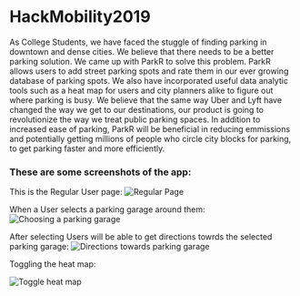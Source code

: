# **HackMobility2019**


As College Students, we have faced the stuggle of finding parking in downtown and dense cities. We believe that there needs to be a better parking solution. We came up with ParkR to solve this problem. ParkR allows users to add street parking spots and rate them in our ever growing database of parking spots. We also have incorporated useful data analytic tools such as a heat map for users and city planners alike to figure out where parking is busy. We believe that the same way Uber and Lyft have changed the way we get to our destinations, our product is going to revolutionize the way we treat public parking spaces. In addition to increased ease of parking, ParkR will be beneficial in reducing emmissions and potentially getting millions of people who circle city blocks for parking, to get parking faster and more efficiently.

### **These are some screenshots of the app:**

This is the Regular User page: 
![Regular Page](https://challengepost-s3-challengepost.netdna-ssl.com/photos/production/software_photos/000/823/264/datas/gallery.jpg)

When a User selects a parking garage around them:
![Choosing a parking garage](https://challengepost-s3-challengepost.netdna-ssl.com/photos/production/software_photos/000/823/265/datas/gallery.jpg)

After selecting Users will be able to get directions towrds the selected parking garage:
![Directions towards parking garage](https://challengepost-s3-challengepost.netdna-ssl.com/photos/production/software_photos/000/823/266/datas/gallery.jpg)

Toggling the heat map:

![Toggle heat map](https://challengepost-s3-challengepost.netdna-ssl.com/photos/production/software_photos/000/823/267/datas/gallery.jpg)
